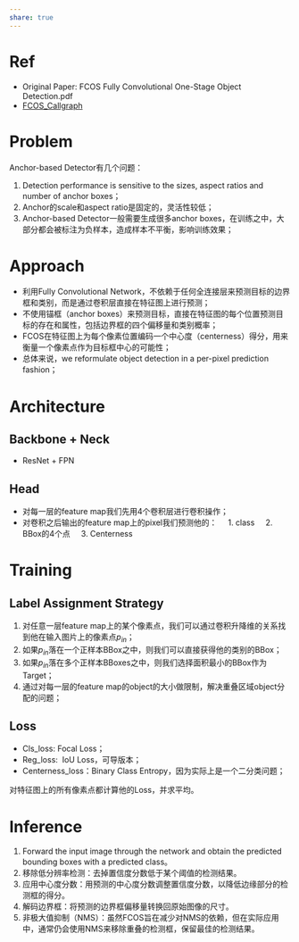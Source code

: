 ```yaml
---
share: true
---
```


# Ref

- Original Paper: FCOS Fully Convolutional One-Stage Object Detection.pdf
- [FCOS_Callgraph](https://1drv.ms/u/s!AoE-r_P7l4j3g4U_qa2MiCnoafTX-Q?e=mvDtJk)

# Problem

Anchor-based Detector有几个问题：
1. Detection performance is sensitive to the sizes, aspect ratios and number of anchor boxes；
2. Anchor的scale和aspect ratio是固定的，灵活性较低；
3. Anchor-based Detector一般需要生成很多anchor boxes，在训练之中，大部分都会被标注为负样本，造成样本不平衡，影响训练效果；

# Approach

- 利用Fully Convolutional Network，不依赖于任何全连接层来预测目标的边界框和类别，而是通过卷积层直接在特征图上进行预测；
- 不使用锚框（anchor boxes）来预测目标，直接在特征图的每个位置预测目标的存在和属性，包括边界框的四个偏移量和类别概率；
- FCOS在特征图上为每个像素位置编码一个中心度（centerness）得分，用来衡量一个像素点作为目标框中心的可能性；
- 总体来说，we reformulate object detection in a per-pixel prediction fashion；  

# Architecture  

## Backbone + Neck

- ResNet + FPN

## Head

- 对每一层的feature map我们先用4个卷积层进行卷积操作；
- 对卷积之后输出的feature map上的pixel我们预测他的：
    1. class
    2. BBox的4个点
    3. Centerness  

# Training

## Label Assignment Strategy

1. 对任意一层feature map上的某个像素点，我们可以通过卷积升降维的关系找到他在输入图片上的像素点$p_{in}$；
2. 如果$p_{in}$落在一个正样本BBox之中，则我们可以直接获得他的类别的BBox；
3. 如果$p_{in}$落在多个正样本BBoxes之中，则我们选择面积最小的BBox作为Target；
4. 通过对每一层的feature map的object的大小做限制，解决重叠区域object分配的问题；

## Loss

- Cls_loss: Focal Loss；
- Reg_loss:  IoU Loss，可导版本；
- Centerness_loss：Binary Class Entropy，因为实际上是一个二分类问题；

对特征图上的所有像素点都计算他的Loss，并求平均。

# Inference

1. Forward the input image through the network and obtain the predicted bounding boxes with a predicted class。
2. 移除低分辨率检测：去掉置信度分数低于某个阈值的检测结果。
3. 应用中心度分数：用预测的中心度分数调整置信度分数，以降低边缘部分的检测框的得分。
4. 解码边界框：将预测的边界框偏移量转换回原始图像的尺寸。
5. 非极大值抑制（NMS）：虽然FCOS旨在减少对NMS的依赖，但在实际应用中，通常仍会使用NMS来移除重叠的检测框，保留最佳的检测结果。